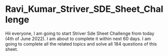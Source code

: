 # Ravi_Kumar_Striver_SDE_Sheet_Challenge
Hii everyone, I am going to start Striver Sde Sheet Challenge from today (4th of June 2022). I am about to complete it within next 60 days. I am going to complete all the related topics and solve all 184 questions of this sheet.
